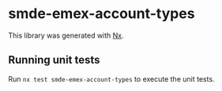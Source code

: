 # smde-emex-account-types

This library was generated with [Nx](https://nx.dev).

## Running unit tests

Run `nx test smde-emex-account-types` to execute the unit tests.
